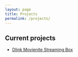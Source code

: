 ```yaml
---
layout: page
title: Projects
permalink: /projects/
---
```


## Current projects

- [Dlink Movienite Streaming Box](https://www.trevorkems.com/dlink-movienite)
